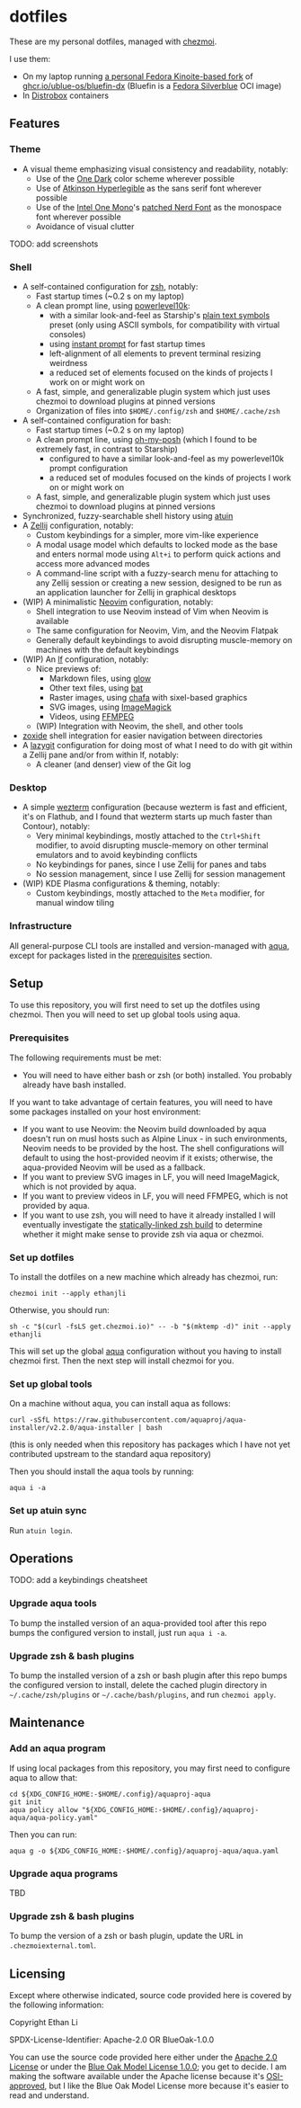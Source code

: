 dotfiles
========

These are my personal dotfiles, managed with [chezmoi](https://chezmoi.io).

I use them:
- On my laptop running [a personal Fedora Kinoite-based fork](https://github.com/ethanjli/lutho-os)
  of [ghcr.io/ublue-os/bluefin-dx](https://github.com/ublue-os/bluefin/pkgs/container/bluefin-dx)
  (Bluefin is a [Fedora Silverblue](https://fedoraproject.org/silverblue/) OCI image)
- In [Distrobox](https://github.com/89luca89/distrobox/) containers

## Features

### Theme

- A visual theme emphasizing visual consistency and readability, notably:
  - Use of the [One Dark](https://onedarktheme.com/) color scheme wherever possible
  - Use of [Atkinson Hyperlegible](https://brailleinstitute.org/freefont) as the sans serif font
    wherever possible
  - Use of the [Intel One Mono](https://www.intel.com/content/www/us/en/company-overview/one-monospace-font.html)'s
    [patched Nerd Font](https://github.com/ryanoasis/nerd-fonts/tree/master/patched-fonts/IntelOneMono)
    as the monospace font wherever possible
  - Avoidance of visual clutter

TODO: add screenshots

### Shell

- A self-contained configuration for [zsh](https://www.zsh.org/), notably:
  - Fast startup times (~0.2 s on my laptop)
  - A clean prompt line, using [powerlevel10k](https://github.com/romkatv/powerlevel10k):
    - with a similar look-and-feel as Starship's
      [plain text symbols](https://starship.rs/presets/plain-text.html) preset (only using ASCII
      symbols, for compatibility with virtual consoles)
    - using [instant prompt](https://github.com/romkatv/powerlevel10k?tab=readme-ov-file#instant-prompt)
      for fast startup times
    - left-alignment of all elements to prevent terminal resizing weirdness
    - a reduced set of elements focused on the kinds of projects I work on or might work on
  - A fast, simple, and generalizable plugin system which just uses chezmoi to download plugins at
    pinned versions
  - Organization of files into `$HOME/.config/zsh` and `$HOME/.cache/zsh`
- A self-contained configuration for bash:
  - Fast startup times (~0.2 s on my laptop)
  - A clean prompt line, using [oh-my-posh](https://ohmyposh.dev/) (which I found to be extremely
    fast, in contrast to Starship)
    - configured to have a similar look-and-feel as my powerlevel10k prompt configuration
    - a reduced set of modules focused on the kinds of projects I work on or might work on
  - A fast, simple, and generalizable plugin system which just uses chezmoi to download plugins at
    pinned versions
- Synchronized, fuzzy-searchable shell history using [atuin](https://github.com/atuinsh/atuin)
- A [Zellij](https://zellij.dev/) configuration, notably:
  - Custom keybindings for a simpler, more vim-like experience
  - A modal usage model which defaults to locked mode as the base and enters normal mode using
    `Alt+i` to perform quick actions and access more advanced modes
  - A command-line script with a fuzzy-search menu for attaching to any Zellij session or creating
    a new session, designed to be run as an application launcher for Zellij in graphical desktops
- (WIP) A minimalistic [Neovim](https://neovim.io/) configuration, notably:
  - Shell integration to use Neovim instead of Vim when Neovim is available
  - The same configuration for Neovim, Vim, and the Neovim Flatpak
  - Generally default keybindings to avoid disrupting muscle-memory on machines with the default
    keybindings
- (WIP) An [lf](https://github.com/gokcehan/lf) configuration, notably:
  - Nice previews of:
    - Markdown files, using [glow](https://github.com/charmbracelet/glow)
    - Other text files, using [bat](https://github.com/sharkdp/bat)
    - Raster images, using [chafa](https://hpjansson.org/chafa/) with sixel-based graphics
    - SVG images, using [ImageMagick](https://imagemagick.org/index.php)
    - Videos, using [FFMPEG](https://ffmpeg.org/)
  - (WIP) Integration with Neovim, the shell, and other tools
- [zoxide](https://github.com/ajeetdsouza/zoxide) shell integration for easier navigation between
  directories
- A [lazygit](https://github.com/jesseduffield/lazygit) configuration for doing most of what I need
  to do with git within a Zellij pane and/or from within lf, notably:
  - A cleaner (and denser) view of the Git log

### Desktop

- A simple [wezterm](https://wezfurlong.org/wezterm/) configuration (because wezterm is fast and
  efficient, it's on Flathub, and I found that wezterm starts up much faster than Contour), notably:
  - Very minimal keybindings, mostly attached to the `Ctrl+Shift` modifier, to avoid disrupting
    muscle-memory on other terminal emulators and to avoid keybinding conflicts
  - No keybindings for panes, since I use Zellij for panes and tabs
  - No session management, since I use Zellij for session management
- (WIP) KDE Plasma configurations & theming, notably:
  - Custom keybindings, mostly attached to the `Meta` modifier, for manual window tiling

### Infrastructure

All general-purpose CLI tools are installed and version-managed with
[aqua](https://aquaproj.github.io/), except for packages listed in the
[prerequisites](#prerequisites) section.


## Setup

To use this repository, you will first need to set up the dotfiles using chezmoi. Then you will need
to set up global tools using aqua.

### Prerequisites

The following requirements must be met:

- You will need to have either bash or zsh (or both) installed. You probably already have bash
  installed.

If you want to take advantage of certain features, you will need to have some packages installed on
your host environment:

- If you want to use Neovim: the Neovim build downloaded by aqua doesn't run on musl hosts such as
  Alpine Linux - in such environments, Neovim needs to be provided by the host. The shell
  configurations will default to using the host-provided neovim if it exists; otherwise, the
  aqua-provided Neovim will be used as a fallback.
- If you want to preview SVG images in LF, you will need ImageMagick, which is not provided by aqua.
- If you want to preview videos in LF, you will need FFMPEG, which is not provided by aqua.
- If you want to use zsh, you will need to have it already installed
  I will eventually investigate the [statically-linked zsh build](https://github.com/romkatv/zsh-bin)
  to determine whether it might make sense to provide zsh via aqua or chezmoi.

### Set up dotfiles

To install the dotfiles on a new machine which already has chezmoi, run:

```
chezmoi init --apply ethanjli
```

Otherwise, you should run:

```
sh -c "$(curl -fsLS get.chezmoi.io)" -- -b "$(mktemp -d)" init --apply ethanjli
```

This will set up the global [aqua](https://aquaproj.github.io) configuration without you having to
install chezmoi first. Then the next step will install chezmoi for you.

### Set up global tools

On a machine without aqua, you can install aqua as follows:

```
curl -sSfL https://raw.githubusercontent.com/aquaproj/aqua-installer/v2.2.0/aqua-installer | bash
```

(this is only needed when this repository has packages which I have not yet contributed upstream
to the standard aqua repository)

Then you should install the aqua tools by running:

```
aqua i -a
```

### Set up atuin sync

Run `atuin login`.

## Operations

TODO: add a keybindings cheatsheet

### Upgrade aqua tools

To bump the installed version of an aqua-provided tool after this repo bumps the configured version
to install, just run `aqua i -a`.

### Upgrade zsh & bash plugins

To bump the installed version of a zsh or bash plugin after this repo bumps the configured version
to install, delete the cached plugin directory in `~/.cache/zsh/plugins` or `~/.cache/bash/plugins`,
and run `chezmoi apply`.

## Maintenance

### Add an aqua program

If using local packages from this repository, you may first need to configure aqua to allow that:

```
cd ${XDG_CONFIG_HOME:-$HOME/.config}/aquaproj-aqua
git init
aqua policy allow "${XDG_CONFIG_HOME:-$HOME/.config}/aquaproj-aqua/aqua-policy.yaml"
```

Then you can run:

```
aqua g -o ${XDG_CONFIG_HOME:-$HOME/.config}/aquaproj-aqua/aqua.yaml
```

### Upgrade aqua programs

TBD

### Upgrade zsh & bash plugins

To bump the version of a zsh or bash plugin, update the URL in `.chezmoiexternal.toml`.

## Licensing

Except where otherwise indicated, source code provided here is covered by the following information:

Copyright Ethan Li

SPDX-License-Identifier: Apache-2.0 OR BlueOak-1.0.0

You can use the source code provided here either under the
[Apache 2.0 License](https://www.apache.org/licenses/LICENSE-2.0)
or under the
[Blue Oak Model License 1.0.0](https://blueoakcouncil.org/license/1.0.0);
you get to decide. I am making the software available under the Apache license because it's
[OSI-approved](https://writing.kemitchell.com/2019/05/05/Rely-on-OSI.html),
but I like the Blue Oak Model License more because it's easier to read and understand.
